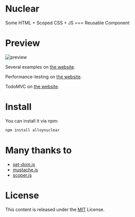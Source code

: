 # Nuclear

Some HTML + Scoped CSS + JS  ===  Reusable Component

# Preview



![preview](http://alloyteam.github.io/Nuclear/img/gs.png)

Several examples on [the website](http://alloyteam.github.io/Nuclear/en.html).

Performance-testing on [the website](http://alloyteam.github.io/Nuclear/pt/).

TodoMVC on [the website](http://alloyteam.github.io/Nuclear/todomvc/).

# Install

You can install it via npm:

```html
npm install alloynuclear
```

# Many thanks to
* [set-dom.js](https://github.com/DylanPiercey/set-dom) 
* [mustache.js](https://github.com/janl/mustache.js) 
* [scoper.js](https://github.com/thomaspark/scoper) 

# License
This content is released under the [MIT](http://opensource.org/licenses/MIT) License.
